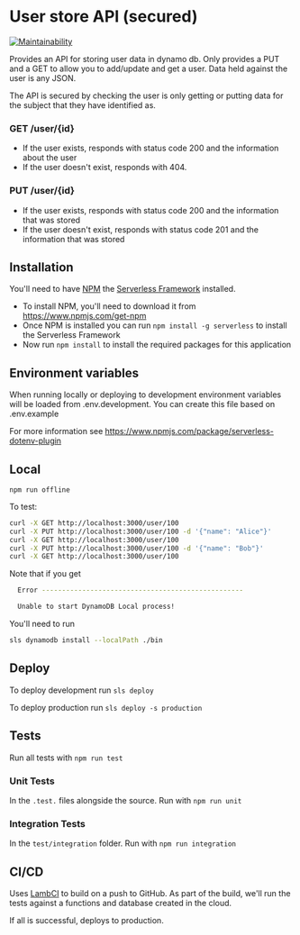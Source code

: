 # User store API (secured)

[![Maintainability](https://api.codeclimate.com/v1/badges/2c5fc51df6b44f10b617/maintainability)](https://codeclimate.com/github/leonyork/user-store-api-secured/maintainability)

Provides an API for storing user data in dynamo db. Only provides a PUT and a GET to allow you to add/update and get a user. Data held against the user is any JSON.

The API is secured by checking the user is only getting or putting data for the subject that they have identified as.

### GET /user/{id}
 - If the user exists, responds with status code 200 and the information about the user
 - If the user doesn't exist, responds with 404.

### PUT /user/{id}
 - If the user exists, responds with status code 200 and the information that was stored
 - If the user doesn't exist, responds with status code 201 and the information that was stored

## Installation
You'll need to have [NPM](https://www.npmjs.com/) the [Serverless Framework](https://serverless.com/) installed.

- To install NPM, you'll need to download it from https://www.npmjs.com/get-npm
- Once NPM is installed you can run `npm install -g serverless` to install the Serverless Framework
- Now run `npm install` to install the required packages for this application

## Environment variables

When running locally or deploying to development environment variables will be loaded from .env.development. You can create this file based on .env.example

For more information see https://www.npmjs.com/package/serverless-dotenv-plugin

## Local
`npm run offline`

To test:

```bash
curl -X GET http://localhost:3000/user/100
curl -X PUT http://localhost:3000/user/100 -d '{"name": "Alice"}'
curl -X GET http://localhost:3000/user/100
curl -X PUT http://localhost:3000/user/100 -d '{"name": "Bob"}'
curl -X GET http://localhost:3000/user/100
```

Note that if you get 

```bash
  Error --------------------------------------------------

  Unable to start DynamoDB Local process!
```

You'll need to run

```bash
sls dynamodb install --localPath ./bin
```

## Deploy

To deploy development run `sls deploy`

To deploy production run `sls deploy -s production`

## Tests

Run all tests with `npm run test`

### Unit Tests

In the `.test.` files alongside the source. Run with `npm run unit`

### Integration Tests

In the `test/integration` folder. Run with `npm run integration`

## CI/CD

Uses [LambCI](https://github.com/lambci/lambci) to build on a push to GitHub. As part of the build, we'll run the tests against a functions and database created in the cloud.

If all is successful, deploys to production.